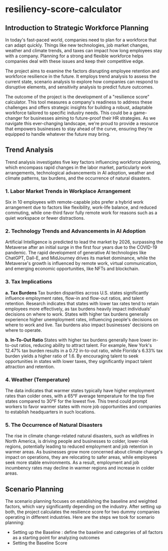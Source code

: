 # resiliency-score-calculator
## Introduction to Strategic Workforce Planning 
In today's fast-paced world, companies need to plan for a workforce that can adapt quickly. Things like new technologies, job market changes, weather and climate trends, and taxes can impact how long employees stay with a company. Planning for a strong and flexible workforce helps companies deal with these issues and keep their competitive edge.

The project aims to examine the factors disrupting employee retention and workforce resilience in the future. It employs trend analysis to assess the current state, scenario analysis to explore how companies can respond to disruptive elements, and sensitivity analysis to predict future outcomes.

The outcome of the project is the development of a "resilience score" calculator. This tool measures a company's readiness to address these challenges and offers strategic insights for building a robust, adaptable workforce tailored to specific industry needs. This could be a game-changer for businesses aiming to future-proof their HR strategies. As we navigate this ever-changing landscape, we're proud to provide a resource that empowers businesses to stay ahead of the curve, ensuring they're equipped to handle whatever the future may bring.

## Trend Analysis
Trend analysis investigates five key factors influencing workforce planning, which encompass rapid changes in the labor market, particularly work arrangements, technological advancements in AI adoption, weather and climate patterns, tax burdens, and the occurrence of natural disasters.

### 1. Labor Market Trends in Workplace Arrangement
Six in 10 employees with remote-capable jobs prefer a hybrid work arrangement due to factors like flexibility, work-life balance, and reduced commuting, while one-third favor fully remote work for reasons such as a quiet workspace or fewer distractions.

### 2. Technology Trends and Advancements in AI Adoption
Artificial Intelligence is predicted to lead the market by 2026, surpassing the Metaverse after an initial surge in the first four years due to the COVID-19 pandemic. The rapid development of generative AI technologies like ChatGPT, Dall-E, and MidJourney drives its market dominance, while the Metaverse's growth is influenced by remote work, virtual communication, and emerging economic opportunities, like NFTs and blockchain.

### 3. Tax Implications 
<b> a. Tax Burdens </b>
Tax burden disparities across U.S. states significantly influence employment rates, flow-in and flow-out ratios, and talent retention. Research indicates that states with lower tax rates tend to retain employees more effectively, as tax burdens heavily impact individuals' decisions on where to work. States with higher tax burdens generally experience higher unemployment rates, influencing people's decisions on where to work and live. Tax burdens also impact businesses' decisions on where to operate.

<b> b. In-To-Out Ratio </b>
States with higher tax burdens generally have lower in-to-out ratios, reducing ability to attract talent. For example, New York's 12.47% tax burden results in a 0.72 in-to-out ratio, while Florida's 6.33% tax burden yields a higher ratio of 1.6. By encouraging talent to seek opportunities in states with lower taxes, they significantly impact talent attraction and retention.

### 4. Weather (Temperature)
The data indicates that warmer states typically have higher employment rates than colder ones, with a 65°F average temperature for the top five states compared to 30°F for the lowest five. This trend could prompt workers to favor warmer states with more job opportunities and companies to establish headquarters in such locations. 

### 5. The Occurrence of Natural Disasters
The rise in climate change-related natural disasters, such as wildfires in North America, is driving people and businesses to colder, lower-risk regions, potentially leading to reduced employment and job retention in warmer areas. As businesses grow more concerned about climate change's impact on operations, they are relocating to safer areas, while employees seek more stable environments. As a result, employment and job incumbency rates may decline in warmer regions and increase in colder areas.

## Scenario Planning 
The scenario planning focuses on establishing the baseline and weighted factors, which vary significantly depending on the industry. After setting up both, the project calculates the resilience score for two dummy companies operating in different industries. Here are the steps we took for scenario planning:
- Setting up the Baseline : define the baseline and categories of all factors as a starting point for analyzing outcomes
- Setting the Baseline Score 

